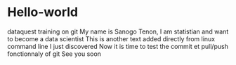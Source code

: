 # Hello-world
dataquest training on git
My name is Sanogo Tenon, I am statistian and want to become a data scientist
This is another text added directly from linux command line I just discovered
Now it is time to test the commit et pull/push fonctionnaly of git
See you soon
